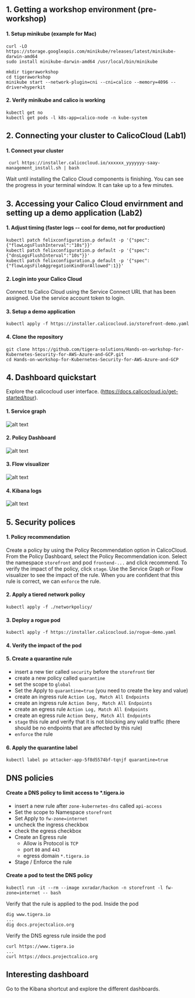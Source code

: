## 1. Getting a workshop environment (pre-workshop)
#### 1. Setup minikube (example for Mac)
```
curl -LO https://storage.googleapis.com/minikube/releases/latest/minikube-darwin-amd64
sudo install minikube-darwin-amd64 /usr/local/bin/minikube

mkdir tigeraworkshop
cd tigeraworkshop
minikube start --network-plugin=cni --cni=calico --memory=4096 --driver=hyperkit
```

#### 2. Verify minikube and calico is working
```
kubectl get no
kubectl get pods -l k8s-app=calico-node -n kube-system
```
## 2. Connecting your cluster to CalicoCloud (Lab1)
#### 1. Connect your cluster
```
 curl https://installer.calicocloud.io/xxxxxx_yyyyyyy-saay-management_install.sh | bash
```
Wait until installing the Calico Cloud components is finishing. You can see the progress in your terminal window. It can take up to a few minutes.

## 3. Accessing your Calico Cloud envirnment and setting up a demo application (Lab2)
#### 1. Adjust timing (faster logs -- cool for demo, not for production)
```
kubectl patch felixconfiguration.p default -p '{"spec":{"flowLogsFlushInterval":"10s"}}'
kubectl patch felixconfiguration.p default -p '{"spec":{"dnsLogsFlushInterval":"10s"}}'
kubectl patch felixconfiguration.p default -p '{"spec":{"flowLogsFileAggregationKindForAllowed":1}}'
```
#### 2. Login into your Calico Cloud
Connect to Calico Cloud using the Service Connect URL that has been assigned.
Use the service account token to login.

#### 3. Setup a demo application
```
kubectl apply -f https://installer.calicocloud.io/storefront-demo.yaml
```
#### 4. Clone the repository
```
git clone https://github.com/tigera-solutions/Hands-on-workshop-for-Kubernetes-Security-for-AWS-Azure-and-GCP.git
cd Hands-on-workshop-for-Kubernetes-Security-for-AWS-Azure-and-GCP
```
## 4. Dashboard quickstart
Explore the calicocloud user interface. (https://docs.calicocloud.io/get-started/tour). 

#### 1. Service graph
![alt text](https://docs.calicocloud.io/images/service-graph4.png)

#### 2. Policy Dashboard
![alt text](https://docs.calicocloud.io/images/policy-filters.png)

#### 3. Flow visualizer
![alt text](https://docs.calicocloud.io/images/flow-viz.png)

#### 4. Kibana logs
![alt text](https://docs.calicocloud.io/images/kibana-logs.png)

## 5. Security polices 

#### 1. Policy recommendation 
Create a policy by using the Policy Recommendation option in CalicoCloud. From the Policy Dashboard, select the Policy Recommendation icon. Select the namespace `storefront` and pod `frontend-...` and click recommend. To verify the impact of the policy, click `stage`. Use the Service Graph or Flow visualizer to see the impact of the rule. When you are confident that this rule is correct, we can `enforce` the rule. 

#### 2. Apply a tiered network policy
```
kubectl apply -f ./networkpolicy/
```
#### 3. Deploy a rogue pod
```
kubectl apply -f https://installer.calicocloud.io/rogue-demo.yaml
```
#### 4. Verify the impact of the pod

#### 5. Create a quarantine rule
* insert a new tier called `security` before the `storefront` tier
* create a new policy called `quarantine`
* set the scope to `global`
* Set the Apply to `quarantine=true` (you need to create the key and value)
* create  an ingress rule `Action Log, Match All Endpoints`
* create  an ingress rule `Action Deny, Match All Endpoints`
* create  an egress rule `Action Log, Match All Endpoints`
* create  an egress rule `Action Deny, Match All Endpoints`
* `stage` this rule and verify that it is not blocking any valid traffic (there should be no endpoints that are affected by this rule)
* `enforce` the rule

#### 6. Apply the quarantine label
```
kubectl label po attacker-app-5f8d5574bf-tqnjf quarantine=true
```
## DNS policies
#### Create a DNS policy to limit access to *.tigera.io
*  insert a new rule after `zone-kubernetes-dns` called `api-access`
*  Set the scope to Namespace `storefront`
*  Set Apply to `fw-zone=internet`
*  uncheck the ingress checkbox
*  check the egress checkbox
*  Create an Egress rule 
      * Allow is Protocol is `TCP`
      * port `80` and `443` 
      * egress domain `*.tigera.io`
* Stage / Enforce the rule

#### Create a pod to test the DNS policy
```
kubectl run -it --rm --image xxradar/hackon -n storefront -l fw-zone=internet -- bash
```
Verify that the rule is applied to the pod. Inside the pod
```
dig www.tigera.io
...
dig docs.projectcalico.org
```
Verify the DNS egress rule inside the pod
```
curl https://www.tigera.io
...
curl https://docs.projectcalico.org
```
## Interesting dashboard
Go to the Kibana shortcut and explore the different dashboards.



 
